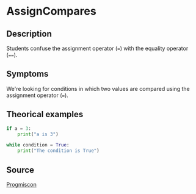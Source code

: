 # AssignCompares

## Description

Students confuse the assignment operator (`=`) with the equality operator (`==`).

## Symptoms

We're looking for conditions in which two values are compared using the assignment operator (`=`).

## Theorical examples

```py
if a = 3:
    print("a is 3")
```

```py
while condition = True:
    print("The condition is True")
```

## Source
[Progmiscon](https://progmiscon.org/misconceptions/Python/AssignCompares/)